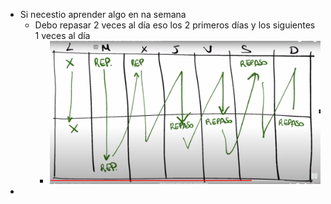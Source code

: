 - Si necestio aprender algo en na semana
	- Debo repasar 2 veces al día eso los 2 primeros días y los siguientes 1 veces al día
		- ![image.png](../assets/image_1639137267170_0.png)
-